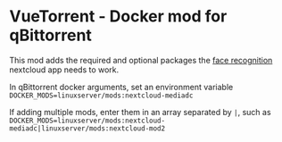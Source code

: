# VueTorrent - Docker mod for qBittorrent

This mod adds the required and optional packages the [face recognition](https://apps.nextcloud.com/apps/facerecognition) nextcloud app needs to work.

In qBittorrent docker arguments, set an environment variable `DOCKER_MODS=linuxserver/mods:nextcloud-mediadc`

If adding multiple mods, enter them in an array separated by `|`, such as `DOCKER_MODS=linuxserver/mods:nextcloud-mediadc|linuxserver/mods:nextcloud-mod2`
